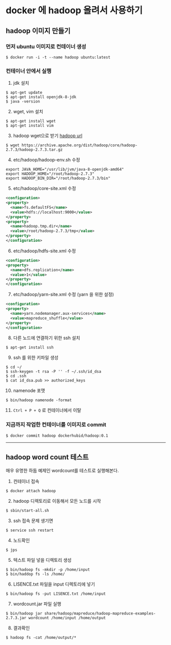 # docker 에 hadoop 올려서 사용하기

## hadoop 이미지 만들기

### 먼저 ubuntu 이미지로 컨테이너 생성

```shell
$ docker run -i -t --name hadoop ubuntu:latest
```

### 컨테이너 안에서 실행

1. jdk 설치

  ```shell
  $ apt-get update
  $ apt-get install openjdk-8-jdk
  $ java -version
  ```

2. wget, vim 설치

  ```shell
  $ apt-get install wget
  $ apt-get install vim
  ```

3. hadoop wget으로 받기 [hadoop url](http://apache.tt.co.kr/hadoop/common/)

  ```shell
  $ wget https://archive.apache.org/dist/hadoop/core/hadoop-2.7.3/hadoop-2.7.3.tar.gz
  ```

4. etc/hadoop/hadoop-env.sh 수정

  ```shell
  export JAVA_HOME="/usr/lib/jvm/java-8-openjdk-amd64"
  export HADOOP_HOME="/root/hadoop-2.7.3"
  export HADOOP_BIN_DIR="/root/hadoop-2.7.3/bin"
  ```

5. etc/hadoop/core-site.xml 수정

  ```xml
  <configuration>
  <property>
    <name>fs.defaultFS</name>
    <value>hdfs://localhost:9000</value>
  </property>
  <property>
    <name>hadoop.tmp.dir</name>
    <value>/root/hadoop-2.7.3/tmp</value>
  </property>
  </configuration>
  ```

6. etc/hadoop/hdfs-site.xml 수정

  ```xml
  <configuration>
  <property>
    <name>dfs.replication</name>
    <value>1</value>
  </property>
  </configuration>
  ```

7. etc/hadoop/yarn-site.xml 수정 (yarn 을 위한 설정)

  ```xml
  <configuration>
  <property>
    <name>yarn.nodemanager.aux-services</name>
    <value>mapreduce_shuffle</value>
  </property>
  </configuration>
  ```

8. 다른 노드에 연결하기 위한 ssh 설치

  ```shell
  $ apt-get install ssh
  ```

9. ssh 를 위한 키파일 생성

  ```shell
  $ cd ~/
  $ ssh-keygen -t rsa -P '' -f ~/.ssh/id_dsa
  $ cd .ssh
  $ cat id_dsa.pub >> authorized_keys
  ```

10. namenode 포맷

  ```shell
  $ bin/hadoop namenode -format
  ```

11. `Ctrl + P + Q` 로 컨테이너에서 이탈

### 지금까지 작업한 컨테이너를 이미지로 commit

```shell
$ docker commit hadoop dockerhubid/hadoop:0.1
```

--------------------------------------------------------------------------------

## hadoop word count 테스트

매우 유명한 하둡 예제인 wordcount를 테스트로 실행해본다.

1. 컨테이너 접속

  ```shell
  $ docker attach hadoop
  ```

2. hadoop 디렉토리로 이동해서 모든 노드를 시작

  ```shell
  $ sbin/start-all.sh
  ```

3. ssh 접속 문제 생기면

  ```shell
  $ service ssh restart
  ```

4. 노드확인

  ```shell
  $ jps
  ```

5. 텍스트 파일 넣을 디렉토리 생성

  ```shell
  $ bin/hadoop fs -mkdir -p /home/input
  $ bin/haddop fs -ls /home/
  ```

6. LISENCE.txt 파일을 input 디렉토리에 넣기

  ```shell
  $ bin/hadoop fs -put LISENCE.txt /home/input
  ```

7. wordcount.jar 파일 실행

  ```shell
  $ bin/hadoop jar share/hadoop/mapreduce/hadoop-mapreduce-examples-2.7.3.jar wordcount /home/input /home/output
  ```

8. 결과확인

  ```shell
  $ hadoop fs -cat /home/output/*
  ```
